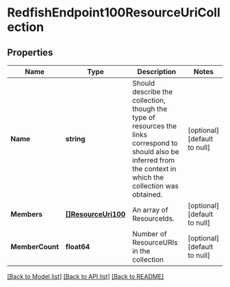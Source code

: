 # RedfishEndpoint100ResourceUriCollection

## Properties
Name | Type | Description | Notes
------------ | ------------- | ------------- | -------------
**Name** | **string** | Should describe the collection, though the type of resources the links correspond to should also be inferred from the context in which the collection was obtained. | [optional] [default to null]
**Members** | [**[]ResourceUri100**](ResourceURI.1.0.0.md) | An array of ResourceIds. | [optional] [default to null]
**MemberCount** | **float64** | Number of ResourceURIs in the collection | [optional] [default to null]

[[Back to Model list]](../README.md#documentation-for-models) [[Back to API list]](../README.md#documentation-for-api-endpoints) [[Back to README]](../README.md)

